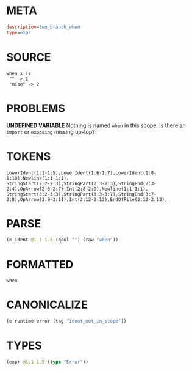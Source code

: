 # META
~~~ini
description=two_branch_when
type=expr
~~~
# SOURCE
~~~roc
when x is
 "" -> 1
 "mise" -> 2
~~~
# PROBLEMS
**UNDEFINED VARIABLE**
Nothing is named `when` in this scope.
Is there an `import` or `exposing` missing up-top?

# TOKENS
~~~zig
LowerIdent(1:1-1:5),LowerIdent(1:6-1:7),LowerIdent(1:8-1:10),Newline(1:1-1:1),
StringStart(2:2-2:3),StringPart(2:3-2:3),StringEnd(2:3-2:4),OpArrow(2:5-2:7),Int(2:8-2:9),Newline(1:1-1:1),
StringStart(3:2-3:3),StringPart(3:3-3:7),StringEnd(3:7-3:8),OpArrow(3:9-3:11),Int(3:12-3:13),EndOfFile(3:13-3:13),
~~~
# PARSE
~~~clojure
(e-ident @1.1-1.5 (qaul "") (raw "when"))
~~~
# FORMATTED
~~~roc
when
~~~
# CANONICALIZE
~~~clojure
(e-runtime-error (tag "ident_not_in_scope"))
~~~
# TYPES
~~~clojure
(expr @1.1-1.5 (type "Error"))
~~~
